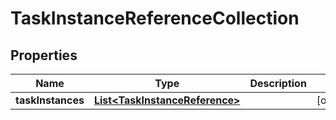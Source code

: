 

# TaskInstanceReferenceCollection


## Properties

| Name | Type | Description | Notes |
|------------ | ------------- | ------------- | -------------|
|**taskInstances** | [**List&lt;TaskInstanceReference&gt;**](TaskInstanceReference.md) |  |  [optional] |



